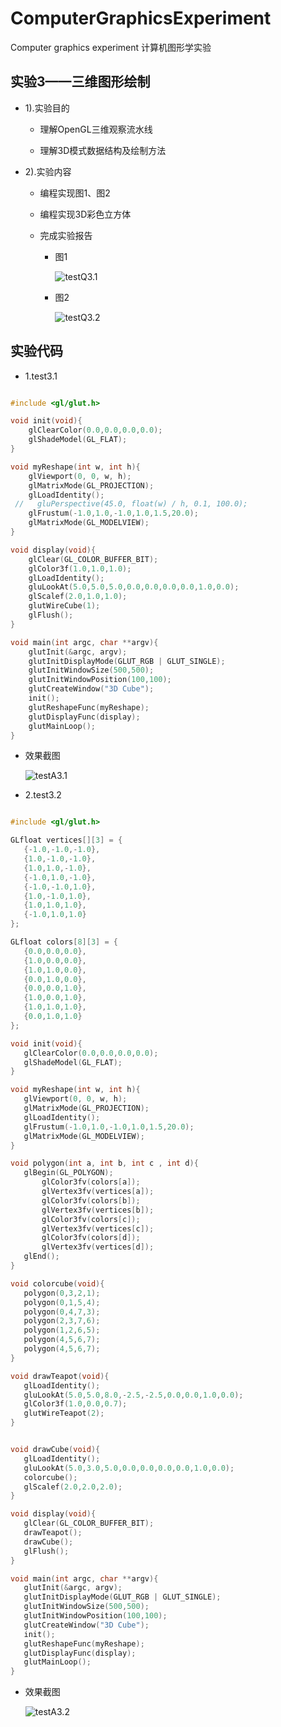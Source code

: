 # ComputerGraphicsExperiment
Computer graphics experiment 计算机图形学实验

## 实验3——三维图形绘制

  - 1).实验目的

    - 理解OpenGL三维观察流水线

    - 理解3D模式数据结构及绘制方法

  - 2).实验内容

    - 编程实现图1、图2

    - 编程实现3D彩色立方体

    - 完成实验报告

      - 图1

        ![testQ3.1](https://raw.githubusercontent.com/w-xuefeng/ComputerGraphicsExperiment/master/assets/Q/testQ3.1.png)

      - 图2

        ![testQ3.2](https://raw.githubusercontent.com/w-xuefeng/ComputerGraphicsExperiment/master/assets/Q/testQ3.2.png)

## 实验代码

 - 1.test3.1

```c++

#include <gl/glut.h>

void init(void){
    glClearColor(0.0,0.0,0.0,0.0);
    glShadeModel(GL_FLAT);
}

void myReshape(int w, int h){
    glViewport(0, 0, w, h);
    glMatrixMode(GL_PROJECTION);
    glLoadIdentity();
 //   gluPerspective(45.0, float(w) / h, 0.1, 100.0);
    glFrustum(-1.0,1.0,-1.0,1.0,1.5,20.0);
    glMatrixMode(GL_MODELVIEW);
}

void display(void){
    glClear(GL_COLOR_BUFFER_BIT);
    glColor3f(1.0,1.0,1.0);
    glLoadIdentity();
    gluLookAt(5.0,5.0,5.0,0.0,0.0,0.0,0.0,1.0,0.0);
    glScalef(2.0,1.0,1.0);
    glutWireCube(1);
    glFlush();
}

void main(int argc, char **argv){
    glutInit(&argc, argv);
    glutInitDisplayMode(GLUT_RGB | GLUT_SINGLE);
    glutInitWindowSize(500,500);
    glutInitWindowPosition(100,100);
    glutCreateWindow("3D Cube");
    init();
    glutReshapeFunc(myReshape);
    glutDisplayFunc(display);
    glutMainLoop();
}


```

 - 效果截图

    ![testA3.1](https://raw.githubusercontent.com/w-xuefeng/ComputerGraphicsExperiment/master/assets/A/testA3.1.png)

 - 2.test3.2

 ```c++

#include <gl/glut.h>

GLfloat vertices[][3] = {
    {-1.0,-1.0,-1.0},
    {1.0,-1.0,-1.0},
    {1.0,1.0,-1.0},
    {-1.0,1.0,-1.0},
    {-1.0,-1.0,1.0}, 
    {1.0,-1.0,1.0},
    {1.0,1.0,1.0},
    {-1.0,1.0,1.0}
};

GLfloat colors[8][3] = {
    {0.0,0.0,0.0},
    {1.0,0.0,0.0},
    {1.0,1.0,0.0},
    {0.0,1.0,0.0},
    {0.0,0.0,1.0}, 
    {1.0,0.0,1.0},
    {1.0,1.0,1.0},
    {0.0,1.0,1.0}
};

void init(void){
    glClearColor(0.0,0.0,0.0,0.0);
    glShadeModel(GL_FLAT);
}

void myReshape(int w, int h){
    glViewport(0, 0, w, h);
    glMatrixMode(GL_PROJECTION);
    glLoadIdentity();
    glFrustum(-1.0,1.0,-1.0,1.0,1.5,20.0);
    glMatrixMode(GL_MODELVIEW);
}

void polygon(int a, int b, int c , int d){
    glBegin(GL_POLYGON);
        glColor3fv(colors[a]);
        glVertex3fv(vertices[a]);
        glColor3fv(colors[b]);
        glVertex3fv(vertices[b]);
        glColor3fv(colors[c]);
        glVertex3fv(vertices[c]);
        glColor3fv(colors[d]);
        glVertex3fv(vertices[d]);
    glEnd();
}

void colorcube(void){
    polygon(0,3,2,1);
    polygon(0,1,5,4);
    polygon(0,4,7,3);
    polygon(2,3,7,6);    
    polygon(1,2,6,5);
    polygon(4,5,6,7);
    polygon(4,5,6,7);
}

void drawTeapot(void){    
    glLoadIdentity();
    gluLookAt(5.0,5.0,8.0,-2.5,-2.5,0.0,0.0,1.0,0.0);
    glColor3f(1.0,0.0,0.7);   
    glutWireTeapot(2);    
}


void drawCube(void){    
    glLoadIdentity();
    gluLookAt(5.0,3.0,5.0,0.0,0.0,0.0,0.0,1.0,0.0);    
    colorcube();
    glScalef(2.0,2.0,2.0);
}

void display(void){
    glClear(GL_COLOR_BUFFER_BIT); 
    drawTeapot();   
    drawCube();   
    glFlush();
}

void main(int argc, char **argv){
    glutInit(&argc, argv);
    glutInitDisplayMode(GLUT_RGB | GLUT_SINGLE);
    glutInitWindowSize(500,500);
    glutInitWindowPosition(100,100);
    glutCreateWindow("3D Cube");
    init();
    glutReshapeFunc(myReshape);
    glutDisplayFunc(display);
    glutMainLoop();
}


```

 - 效果截图

    ![testA3.2](https://raw.githubusercontent.com/w-xuefeng/ComputerGraphicsExperiment/master/assets/A/testA3.2.png)
